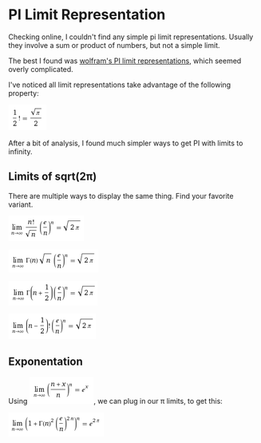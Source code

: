 # PI Limit Representation

Checking online, I couldn't find any simple pi limit representations. Usually they involve a sum or product of numbers, but not a simple limit.

The best I found was [wolfram's PI limit representations](http://functions.wolfram.com/Constants/Pi/09/), which seemed overly complicated.

I've noticed all limit representations take advantage of the following property:

![half_factorial](half_factorial.png)

After a bit of analysis, I found much simpler ways to get PI with limits to infinity.

## Limits of sqrt(2π)

There are multiple ways to display the same thing. Find your favorite variant.

![factorial_div_root](factorial_div_root.png)

![gamma_root](gamma_root.png)

![gamma_plus](gamma_plus.png)

![factorial_minus](factorial_minus.png)

## Exponentation

Using ![euler](euler.png), we can plug in our π limits, to get this:

![exp_2pi](exp_2pi.png)

